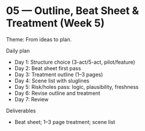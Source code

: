 # 05 — Outline, Beat Sheet & Treatment (Week 5)

Theme: From ideas to plan.

Daily plan
- Day 1: Structure choice (3-act/5-act, pilot/feature)
- Day 2: Beat sheet first pass
- Day 3: Treatment outline (1–3 pages)
- Day 4: Scene list with sluglines
- Day 5: Risk/holes pass: logic, plausibility, freshness
- Day 6: Revise outline and treatment
- Day 7: Review

Deliverables
- Beat sheet; 1–3 page treatment; scene list
